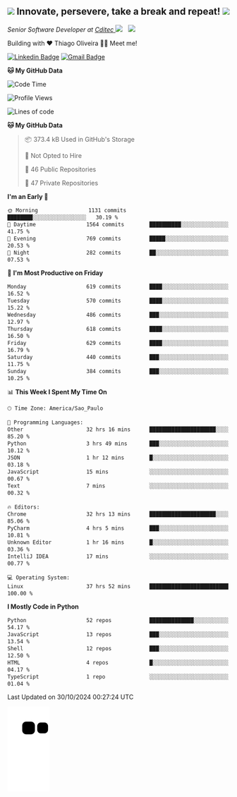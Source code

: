 <h2><img src="https://emojis.slackmojis.com/emojis/images/1531849430/4246/blob-sunglasses.gif?1531849430" width="30"/> Innovate, persevere, take a break and repeat! <img src="https://media.giphy.com/media/12oufCB0MyZ1Go/giphy.gif" width="50"></h2>
<img align='right' src="https://media.giphy.com/media/M9gbBd9nbDrOTu1Mqx/giphy.gif" width="230">
<p><em>Senior Software Developer at <a href="https://www.cditec.com.br/">Cditec
</a><img src="https://media.giphy.com/media/WUlplcMpOCEmTGBtBW/giphy.gif" width="30"> 
</em></p>



Building with ❤️ Thiago Oliveira 👋🏽 Meet me!

[![Linkedin Badge](https://img.shields.io/badge/-Thiago-blue?style=flat-square&logo=Linkedin&logoColor=white&link=https://www.linkedin.com/in/tgmarinho/)](https://www.linkedin.com/in/thiagoceconelo/) 
[![Gmail Badge](https://img.shields.io/badge/-thiceconelo@gmail.com-c14438?style=flat-square&logo=Gmail&logoColor=white&link=mailto:thiceconelo@gmail.com)](mailto:thiceconelo@gmail.com)

</em></p>

<!-- <span style="height ">
![Anurag's GitHub stats](https://github-readme-stats.vercel.app/api?username=arthurspk&show_icons=true&theme=tokyonight)
</span> -->

**🐱 My GitHub Data** 
<!--START_SECTION:waka-->
![Code Time](http://img.shields.io/badge/Code%20Time-2%2C064%20hrs%2059%20mins-blue)

![Profile Views](http://img.shields.io/badge/Profile%20Views-8-blue)

![Lines of code](https://img.shields.io/badge/From%20Hello%20World%20I%27ve%20Written-5.1%20million%20lines%20of%20code-blue)

**🐱 My GitHub Data** 

> 📦 373.4 kB Used in GitHub's Storage 
 > 
> 🚫 Not Opted to Hire
 > 
> 📜 46 Public Repositories 
 > 
> 🔑 47 Private Repositories 
 > 
**I'm an Early 🐤** 

```text
🌞 Morning                1131 commits        ████████░░░░░░░░░░░░░░░░░   30.19 % 
🌆 Daytime                1564 commits        ██████████░░░░░░░░░░░░░░░   41.75 % 
🌃 Evening                769 commits         █████░░░░░░░░░░░░░░░░░░░░   20.53 % 
🌙 Night                  282 commits         ██░░░░░░░░░░░░░░░░░░░░░░░   07.53 % 
```
📅 **I'm Most Productive on Friday** 

```text
Monday                   619 commits         ████░░░░░░░░░░░░░░░░░░░░░   16.52 % 
Tuesday                  570 commits         ████░░░░░░░░░░░░░░░░░░░░░   15.22 % 
Wednesday                486 commits         ███░░░░░░░░░░░░░░░░░░░░░░   12.97 % 
Thursday                 618 commits         ████░░░░░░░░░░░░░░░░░░░░░   16.50 % 
Friday                   629 commits         ████░░░░░░░░░░░░░░░░░░░░░   16.79 % 
Saturday                 440 commits         ███░░░░░░░░░░░░░░░░░░░░░░   11.75 % 
Sunday                   384 commits         ███░░░░░░░░░░░░░░░░░░░░░░   10.25 % 
```


📊 **This Week I Spent My Time On** 

```text
🕑︎ Time Zone: America/Sao_Paulo

💬 Programming Languages: 
Other                    32 hrs 16 mins      █████████████████████░░░░   85.20 % 
Python                   3 hrs 49 mins       ███░░░░░░░░░░░░░░░░░░░░░░   10.12 % 
JSON                     1 hr 12 mins        █░░░░░░░░░░░░░░░░░░░░░░░░   03.18 % 
JavaScript               15 mins             ░░░░░░░░░░░░░░░░░░░░░░░░░   00.67 % 
Text                     7 mins              ░░░░░░░░░░░░░░░░░░░░░░░░░   00.32 % 

🔥 Editors: 
Chrome                   32 hrs 13 mins      █████████████████████░░░░   85.06 % 
PyCharm                  4 hrs 5 mins        ███░░░░░░░░░░░░░░░░░░░░░░   10.81 % 
Unknown Editor           1 hr 16 mins        █░░░░░░░░░░░░░░░░░░░░░░░░   03.36 % 
IntelliJ IDEA            17 mins             ░░░░░░░░░░░░░░░░░░░░░░░░░   00.77 % 

💻 Operating System: 
Linux                    37 hrs 52 mins      █████████████████████████   100.00 % 
```

**I Mostly Code in Python** 

```text
Python                   52 repos            ██████████████░░░░░░░░░░░   54.17 % 
JavaScript               13 repos            ███░░░░░░░░░░░░░░░░░░░░░░   13.54 % 
Shell                    12 repos            ███░░░░░░░░░░░░░░░░░░░░░░   12.50 % 
HTML                     4 repos             █░░░░░░░░░░░░░░░░░░░░░░░░   04.17 % 
TypeScript               1 repo              ░░░░░░░░░░░░░░░░░░░░░░░░░   01.04 % 
```




 Last Updated on 30/10/2024 00:27:24 UTC
<!--END_SECTION:waka-->

![Snake animation](https://github.com/rafaballerini/rafaballerini/blob/output/github-contribution-grid-snake.svg)


<!---
ceconelo/ceconelo is a ✨ special ✨ repository because its `README.md` (this file) appears on your GitHub profile.
You can click the Preview link to take a look at your changes.
--->
